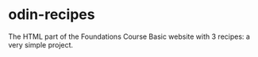 # odin-recipes
The HTML part of the Foundations Course
Basic website with 3 recipes: a very simple project.